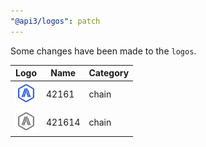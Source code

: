 ```yaml
---
"@api3/logos": patch
---
```


Some changes have been made to the `logos`.

|Logo|Name|Category|
|---|---|---|
|<img src="./raw/chains/Chain42161.svg" width="36" alt="">|42161|chain|
|<img src="./raw/chains/Chain421614.svg" width="36" alt="">|421614|chain|
